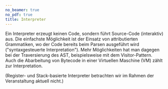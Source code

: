 ```yaml
---
no_beamer: true
no_pdf: true
title: Interpreter
---
```


Ein Interpreter erzeugt keinen Code, sondern führt Source-Code (interaktiv) aus. Die einfachste Möglichkeit ist der
Einsatz von attributierten Grammatiken, wo der Code bereits beim Parsen ausgeführt wird ("syntaxgesteuerte
Interpretation"). Mehr Möglichkeiten hat man dagegen bei der Traversierung des AST, beispielsweise mit dem
Visitor-Pattern. Auch die Abarbeitung von Bytecode in einer Virtuellen Maschine (VM) zählt zur Interpretation.

(Register- und Stack-basierte Interpreter betrachten wir im Rahmen der Veranstaltung aktuell nicht.)
